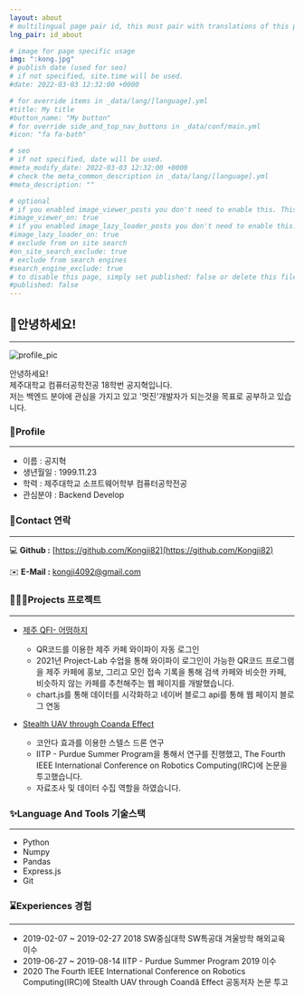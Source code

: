 ```yaml
---
layout: about
# multilingual page pair id, this must pair with translations of this page. (This name must be unique)
lng_pair: id_about

# image for page specific usage
img: ":kong.jpg"
# publish date (used for seo)
# if not specified, site.time will be used.
#date: 2022-03-03 12:32:00 +0000

# for override items in _data/lang/[language].yml
#title: My title
#button_name: "My button"
# for override side_and_top_nav_buttons in _data/conf/main.yml
#icon: "fa fa-bath"

# seo
# if not specified, date will be used.
#meta_modify_date: 2022-03-03 12:32:00 +0000
# check the meta_common_description in _data/lang/[language].yml
#meta_description: ""

# optional
# if you enabled image_viewer_posts you don't need to enable this. This is only if image_viewer_posts = false
#image_viewer_on: true
# if you enabled image_lazy_loader_posts you don't need to enable this. This is only if image_lazy_loader_posts = false
#image_lazy_loader_on: true
# exclude from on site search
#on_site_search_exclude: true
# exclude from search engines
#search_engine_exclude: true
# to disable this page, simply set published: false or delete this file
#published: false
---
```


<!-- {%- comment -%} Please delete below and place your page content here {%- endcomment -%}

{%- include util/auto-content-generator.liquid -%}
{{ website_info_text_first }}

{{ website_info_text_second }} -->

## 👋안녕하세요!
---
![profile_pic](https://user-images.githubusercontent.com/47727212/163676652-0be89085-9b68-4c23-80ac-3fcc812b8422.jpg)   
   
안녕하세요!   
제주대학교 컴퓨터공학전공 18학번 공지혁입니다.   
저는 백엔드 분야에 관심을 가지고 있고 '멋진'개발자가 되는것을 목표로 공부하고 있습니다.
### **🧑Profile**

---

- 이름 : 공지혁
- 생년월일 : 1999.11.23
- 학력 : 제주대학교 소프트웨어학부 컴퓨터공학전공
- 관심분야 : Backend Develop

### **👥Contact 연락**

---

💻 **Github :** [https://github.com/Kongji82](https://github.com/Kongji82)

✉️ **E-Mail :** kongji4092@gmail.com

### **👨🏻‍💻Projects 프로젝트**

---

- [제주 QFI- 어떵하지](https://github.com/PLAB-ROOF-TOP/Eotteohaji)
    - QR코드를 이용한 제주 카페 와이파이 자동 로그인
    - 2021년 Project-Lab 수업을 통해 와이파이 로그인이 가능한 QR코드 프로그램을 제주 카페에 홍보, 그리고 모인 접속 기록을 통해 검색 카페와 비슷한 카페, 비슷하지 않는 카페를 추천해주는 웹 페이지를 개발했습니다.
    - chart.js를 통해 데이터를 시각화하고 네이버 블로그 api를 통해 웹 페이지 블로그 연동
    
- [Stealth UAV through Coanda Effect](https://arxiv.org/abs/2005.14629)
    - 코안다 효과를 이용한 스텔스 드론 연구
    - IITP - Purdue Summer Program을 통해서 연구를 진행했고, The Fourth IEEE International Conference on Robotics Computing(IRC)에 논문을 투고했습니다.
    - 자료조사 및 데이터 수집 역할을 하였습니다.

### **✨Language And Tools 기술스택**

---

- Python
- Numpy
- Pandas
- Express.js
- Git

### **⌛Experiences 경험**

---

- 2019-02-07 ~ 2019-02-27 2018 SW중심대학 SW특공대 겨울방학 해외교육 이수
- 2019-06-27 ~ 2019-08-14  IITP - Purdue Summer Program 2019 이수
- 2020  The Fourth IEEE International Conference on Robotics Computing(IRC)에 Stealth UAV through Coandă Effect 공동저자 논문 투고
